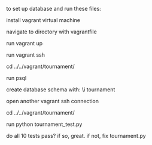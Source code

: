 to set up database and run these files:

install vagrant virtual machine

navigate to directory with vagrantfile

run vagrant up

run vagrant ssh

cd ../../vagrant/tournament/

run psql

create database schema with:
\i tournament

open another vagrant ssh connection

cd ../../vagrant/tournament/

run python tournament_test.py

do all 10 tests pass?  if so, great.  if not, fix tournament.py